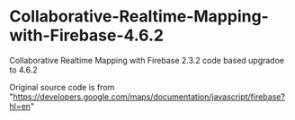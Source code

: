 # Collaborative-Realtime-Mapping-with-Firebase-4.6.2
 Collaborative Realtime Mapping with Firebase 2.3.2 code based upgradoe to 4.6.2
 
 
 Original source code is from "https://developers.google.com/maps/documentation/javascript/firebase?hl=en"
 
 
 

